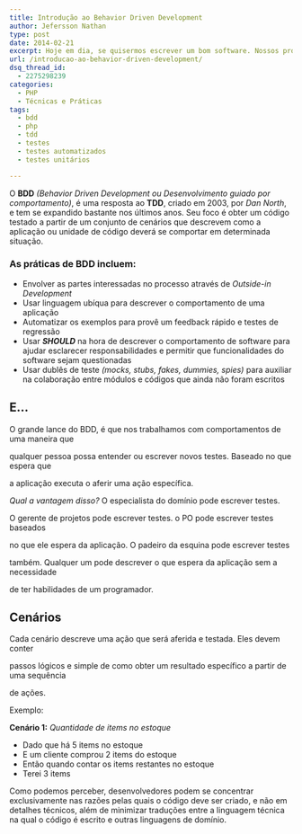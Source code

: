 ```yaml
---
title: Introdução ao Behavior Driven Development
author: Jefersson Nathan
type: post
date: 2014-02-21
excerpt: Hoje em dia, se quisermos escrever um bom software. Nossos programadores devem ser especialistas na regra de domínio de nossa aplicação. Não mas...
url: /introducao-ao-behavior-driven-development/
dsq_thread_id:
  - 2275298239
categories:
  - PHP
  - Técnicas e Práticas
tags:
  - bdd
  - php
  - tdd
  - testes
  - testes automatizados
  - testes unitários

---
```

O **BDD** _(Behavior Driven Development ou Desenvolvimento guiado por comportamento)_, é uma resposta ao **TDD**, criado em 2003, por _Dan North_, e tem se expandido bastante nos últimos anos. Seu foco é obter um código testado a partir de um conjunto de cenários que descrevem como a aplicação ou unidade de código deverá se comportar em determinada situação.

### As práticas de **BDD** incluem:

  * Envolver as partes interessadas no processo através de _Outside-in Development_
  * Usar linguagem ubíqua para descrever o comportamento de uma aplicação
  * Automatizar os exemplos para provê um feedback rápido e testes de regressão
  * Usar **_SHOULD_** na hora de descrever o comportamento de software para ajudar esclarecer responsabilidades e permitir que funcionalidades do software sejam questionadas
  * Usar dublês de teste _(mocks, stubs, fakes, dummies, spies)_ para auxiliar na colaboração entre módulos e códigos que ainda não foram escritos

## E&#8230;

O grande lance do BDD, é que nos trabalhamos com comportamentos de uma maneira que
  
qualquer pessoa possa entender ou escrever novos testes. Baseado no que espera que
  
a aplicação executa o aferir uma ação específica.
  
_Qual a vantagem disso?_ O especialista do domínio pode escrever testes.
  
O gerente de projetos pode escrever testes. o PO pode escrever testes baseados
  
no que ele espera da aplicação. O padeiro da esquina pode escrever testes
  
também. Qualquer um pode descrever o que espera da aplicação sem a necessidade
  
de ter habilidades de um programador.

## Cenários

Cada cenário descreve uma ação que será aferida e testada. Eles devem conter
  
passos lógicos e simple de como obter um resultado específico a partir de uma sequência
  
de ações.

Exemplo:

**Cenário 1:** _Quantidade de items no estoque_

  * Dado que há 5 items no estoque
  * E um cliente comprou 2 items do estoque
  * Então quando contar os items restantes no estoque
  * Terei 3 items

Como podemos perceber, desenvolvedores podem se concentrar exclusivamente nas razões pelas quais o código deve ser criado, e não em detalhes técnicos, além de minimizar traduções entre a linguagem técnica na qual o código é escrito e outras linguagens de domínio.